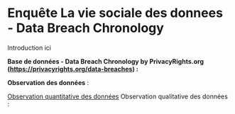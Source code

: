 # Enquête La vie sociale des donnees - Data Breach Chronology

Introduction ici

**Base de données - Data Breach Chronology by PrivacyRights.org (https://privacyrights.org/data-breaches) :**


**Observation des données** :

[Observation quantitative des données](https://github.com/AndreaBochicchio/enquete-vie-sociale-des-donnees_Data-Breach/blob/6225ee0f3ee1768aaedc30b45cee25992a95bfdb/Observation%20quantitative.pdf)                                                                    Observation qualitative des données :


